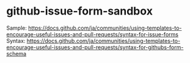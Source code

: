 # github-issue-form-sandbox

Sample: https://docs.github.com/ja/communities/using-templates-to-encourage-useful-issues-and-pull-requests/syntax-for-issue-forms  
Syntax: https://docs.github.com/ja/communities/using-templates-to-encourage-useful-issues-and-pull-requests/syntax-for-githubs-form-schema  

